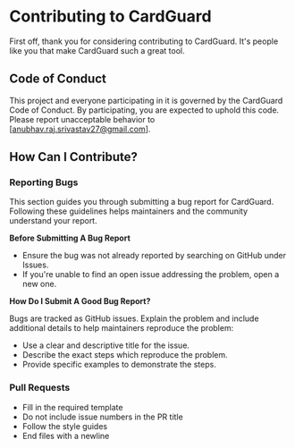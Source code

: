 # Contributing to CardGuard

First off, thank you for considering contributing to CardGuard. It's people like you that make CardGuard such a great tool.

## Code of Conduct

This project and everyone participating in it is governed by the CardGuard Code of Conduct. By participating, you are expected to uphold this code. Please report unacceptable behavior to [anubhav.raj.srivastav27@gmail.com].

## How Can I Contribute?

### Reporting Bugs

This section guides you through submitting a bug report for CardGuard. Following these guidelines helps maintainers and the community understand your report.

**Before Submitting A Bug Report**

- Ensure the bug was not already reported by searching on GitHub under Issues.
- If you're unable to find an open issue addressing the problem, open a new one.

**How Do I Submit A Good Bug Report?**

Bugs are tracked as GitHub issues. Explain the problem and include additional details to help maintainers reproduce the problem:

- Use a clear and descriptive title for the issue.
- Describe the exact steps which reproduce the problem.
- Provide specific examples to demonstrate the steps.

### Pull Requests

- Fill in the required template
- Do not include issue numbers in the PR title
- Follow the style guides
- End files with a newline
